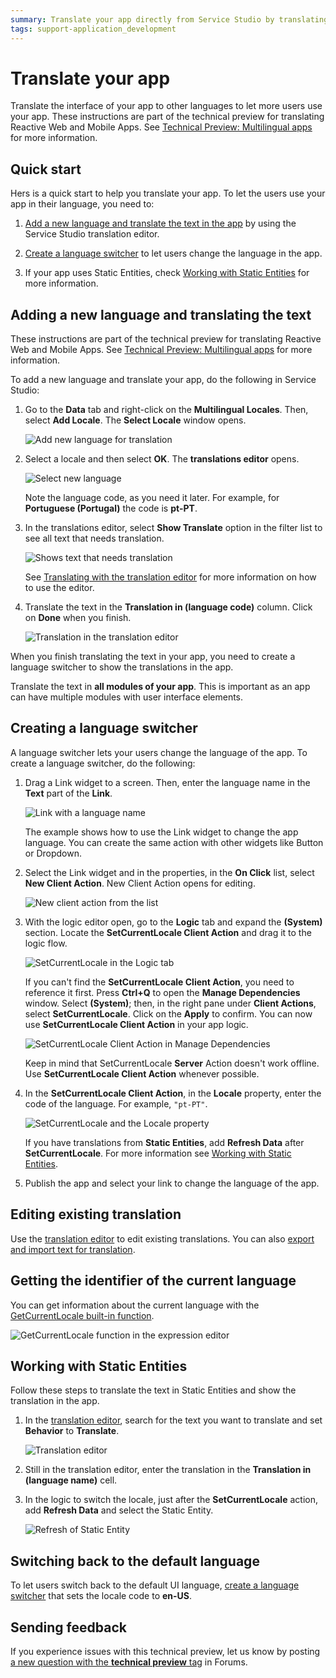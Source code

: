 ```yaml
---
summary: Translate your app directly from Service Studio by translating the module text and then creating a language switcher.
tags: support-application_development
---
```


# Translate your app

Translate the interface of your app to other languages to let more users use your app. These instructions are part of the technical preview for translating Reactive Web and Mobile Apps. See [Technical Preview: Multilingual apps](intro.md) for more information.  

## Quick start

Hers is a quick start to help you translate your app. To let the users use your app in their language, you need to:

1. [Add a new language and translate the text in the app](#adding-a-new-language-and-translating-the-text) by using the Service Studio translation editor.

1. [Create a language switcher](#creating-a-language-switcher) to let users change the language in the app.

1. If your app uses Static Entities, check [Working with Static Entities](#working-with-static-entities) for more information.

## Adding a new language and translating the text

<div class="info" markdown="1">

These instructions are part of the technical preview for translating Reactive Web and Mobile Apps. See [Technical Preview: Multilingual apps](intro.md) for more information.  

</div>

To add a new language and translate your app, do the following in Service Studio:

1. Go to the **Data** tab and right-click on the **Multilingual Locales**. Then, select **Add Locale**. The **Select Locale** window opens.

    ![Add new language for translation](images/add-new-language-translation-ss.png?width=550)

2. Select a locale and then select **OK**. The **translations editor** opens.

    ![Select new language](images/select-new-language-ss.png?width=400)

    <div class="info" markdown="1">

    Note the language code, as you need it later. For example, for **Portuguese (Portugal)** the code is **pt-PT**.

    </div>

3. In the translations editor, select **Show Translate** option in the filter list to see all text that needs translation.

    ![Shows text that needs translation](images/show-translatable-text-ss.png?width=650)

    See [Translating with the translation editor](translation-editor.md) for more information on how to use the editor.

4. Translate the text in the **Translation in (language code)** column. Click on **Done** when you finish.

    ![Translation in the translation editor](images/enter-translation-ss.png?width=650)
    

When you finish translating the text in your app, you need to create a language switcher to show the translations in the app.

<div class="info" markdown="1">

Translate the text in **all modules of your app**. This is important as an app can have multiple modules with user interface elements.

</div>

## Creating a language switcher

A language switcher lets your users change the language of the app. To create a language switcher, do the following:

1. Drag a Link widget to a screen. Then, enter the language name in the **Text** part of the **Link**. 

    ![Link with a language name](images/link-with-language-name-ss.png?width=750)

    The example shows how to use the Link widget to change the app language. You can create the same action with other widgets like Button or Dropdown.

2. Select the Link widget and in the properties, in the **On Click** list, select **New Client Action**. New Client Action opens for editing.

    ![New client action from the list](images/new-client-action-for-link-ss.png?width=750)

3. With the logic editor open, go to the **Logic** tab and expand the **(System)** section. Locate the **SetCurrentLocale Client Action** and drag it to the logic flow.

    ![SetCurrentLocale in the Logic tab](images/client-action-in-logic-tab.png?width=550)

    <div class="info" markdown="1">

    If you can't find the **SetCurrentLocale Client Action**, you need to reference it first. Press **Ctrl+Q** to open the **Manage Dependencies** window. Select **(System)**; then, in the right pane under **Client Actions**, select **SetCurrentLocale**. Click on the **Apply** to confirm. You can now use **SetCurrentLocale Client Action** in your app logic.

    ![SetCurrentLocale Client Action in Manage Dependencies](images/set-current-locale-in-manage-dependencies.png?width=550)

    </div>

    <div class="warning" markdown="1">

    Keep in mind that SetCurrentLocale **Server** Action doesn't work offline. Use **SetCurrentLocale Client Action** whenever possible.

    </div>

4. In the **SetCurrentLocale Client Action**, in the **Locale** property, enter the code of the language. For example, `"pt-PT"`.

    ![SetCurrentLocale and the Locale property](images/locale-in-client-action.png?width=550)

    <div class="info" markdown="1">

    If you have translations from **Static Entities**, add **Refresh Data** after **SetCurrentLocale**. For more information see [Working with Static Entities](#working-with-static-entities).

    </div>

5. Publish the app and select your link to change the language of the app.

## Editing existing translation

Use the [translation editor](translation-editor.md) to edit existing translations. You can also [export and import text for translation](translation-management.md). 

## Getting the identifier of the current language

You can get information about the current language with the [GetCurrentLocale built-in function](<../../../ref/lang/auto/builtinfunction.Environment.final.md#GetCurrentLocale>).

![GetCurrentLocale function in the expression editor](images/get-current-locale-language-ss.png?width=750)

## Working with Static Entities

Follow these steps to translate the text in Static Entities and show the translation in the app. 

1. In the [translation editor](translation-editor.md), search for the text you want to translate and set **Behavior** to **Translate**.

    ![Translation editor](images/static-entity-translate-ss.png?width=550)

2. Still in the translation editor, enter the translation in the **Translation in (language name)** cell.

3. In the logic to switch the locale, just after the **SetCurrentLocale** action, add **Refresh Data** and select the Static Entity.

    ![Refresh of Static Entity](images/static-entity-refresh.png?width=500)

## Switching back to the default language

To let users switch back to the default UI language, [create a language switcher](#creating-a-language-switcher) that sets the locale code to **en-US**.

## Sending feedback

If you experience issues with this technical preview, let us know by posting [a new question with the **technical preview** tag](https://www.outsystems.com/forums/tag/6875/technical-preview/) in Forums.